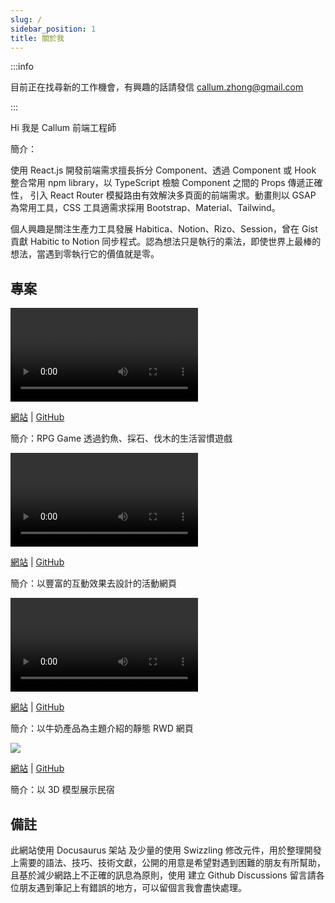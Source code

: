 ```yaml
---
slug: /
sidebar_position: 1
title: 關於我
---
```


:::info

目前正在找尋新的工作機會，有興趣的話請發信 callum.zhong@gmail.com

:::

Hi 我是 Callum 前端工程師

簡介：

使用 React.js 開發前端需求擅長拆分 Component、透過 Component 或 Hook 整合常用 npm library，以 TypeScript 檢驗 Component 之間的 Props 傳遞正確性， 引入 React Router 模擬路由有效解決多頁面的前端需求。動畫則以 GSAP 為常用工具，CSS 工具適需求採用 Bootstrap、Material、Tailwind。

個人興趣是關注生產力工具發展 Habitica、Notion、Rizo、Session，曾在 Gist 貢獻 Habitic to Notion 同步程式。認為想法只是執行的乘法，即使世界上最棒的想法，當遇到零執行它的價值就是零。

## 專案

<video controls>

  <source src="https://user-images.githubusercontent.com/103582829/220014802-604a6cde-5538-4e55-a477-d838fedb8e80.mp4"/>
</video>

[網站](https://forest-rpg-frontend.vercel.app/) | [GitHub](https://github.com/callumzhong/forest-rpg-frontend)

簡介：RPG Game 透過釣魚、採石、伐木的生活習慣遊戲

<video controls>

  <source src="https://user-images.githubusercontent.com/103582829/219881455-aeb9787e-0e94-43a7-8e42-ebad1dbe3665.mp4"/>
</video>

[網站](https://the-f2e-parallax.vercel.app/) | [GitHub](https://github.com/callumzhong/the-f2e-parallax)

簡介：以豐富的互動效果去設計的活動網頁

<video controls>

  <source src="https://user-images.githubusercontent.com/103582829/219882206-bb2e4bfb-4ee1-4d53-bff4-d70ff7184cfe.mp4"/>
</video>

[網站](https://milky-alpha.vercel.app/) | [GitHub](https://github.com/callumzhong/milky)

簡介：以牛奶產品為主題介紹的靜態 RWD 網頁

![](https://user-images.githubusercontent.com/103582829/219751843-9fbefb59-e3ca-4040-8e31-9f225f338fab.png)

[網站](https://fun-room.vercel.app/) | [GitHub](https://github.com/callumzhong/fun-room)

簡介：以 3D 模型展示民宿

## 備註

此網站使用 Docusaurus 架站 及少量的使用 Swizzling 修改元件，用於整理開發上需要的語法、技巧、技術文獻，公開的用意是希望對遇到困難的朋友有所幫助，且基於減少網路上不正確的訊息為原則，使用 建立 Github Discussions 留言請各位朋友遇到筆記上有錯誤的地方，可以留個言我會盡快處理。
